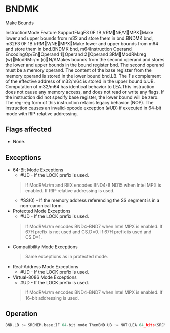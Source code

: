 # BNDMK

Make Bounds

InstructionMode Feature SupportFlagF3 0F 1B /rRMNE/VMPXMake lower and upper bounds from m32 and store them in bnd.BNDMK bnd, m32F3 0F 1B /rRMV/NEMPXMake lower and upper bounds from m64 and store them in bnd.BNDMK bnd, m64Instruction Operand EncodingOp/EnOperand 1Operand 2Operand 3RMModRM:reg (w)ModRM:r/m (r)N/AMakes bounds from the second operand and stores the lower and upper bounds in the bound register bnd.
The second operand must be a memory operand.
The content of the base register from the memory operand is stored in the lower bound bnd.LB.
The 1's complement of the effective address of m32/m64 is stored in the upper bound b.UB.
Computation of m32/m64 has identical behavior to LEA.This instruction does not cause any memory access, and does not read or write any flags.
If the instruction did not specify base register, the lower bound will be zero.
The reg-reg form of this instruction retains legacy behavior (NOP).
The instruction causes an invalid-opcode exception (#UD) if executed in 64-bit mode with RIP-relative addressing.

## Flags affected

- None.

## Exceptions

- 64-Bit Mode Exceptions
  - #UD - If the LOCK prefix is used.
  > If ModRM.r/m and REX encodes BND4-B
  > ND15 when Intel MPX is enabled.
  > If RIP-relative addressing is used.
  - #SS(0) - If the memory address referencing the SS segment is in a non-canonical form.
- Protected Mode Exceptions
  - #UD - If the LOCK prefix is used.
  > If ModRM.r/m encodes BND4-BND7 when Intel MPX is enabled.
  > If 67H prefix is not used and CS.D=0.
  > If 67H prefix is used and CS.D=1.
- Compatibility Mode Exceptions
  > Same exceptions as in protected mode.
- Real-Address Mode Exceptions
  - #UD - If the LOCK prefix is used.
- Virtual-8086 Mode Exceptions
  - #UD - If the LOCK prefix is used.
  > If ModRM.r/m encodes BND4-BND7 when Intel MPX is enabled.
  > If 16-bit addressing is used.

## Operation

```C
BND.LB := SRCMEM.base;IF 64-bit mode ThenBND.UB := NOT(LEA.64_bits(SRCMEM)); ELSEBND.UB := Zero_Extend.64_bits(NOT(LEA.32_bits(SRCMEM)));FI;Intel C/C++ Compiler Intrinsic EquivalentBNDMKvoid * _bnd_set_ptr_bounds(const void * q, size_t size); 
```
